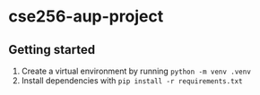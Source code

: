 # cse256-aup-project

## Getting started
1. Create a virtual environment by running `python -m venv .venv`
2. Install dependencies with `pip install -r requirements.txt`